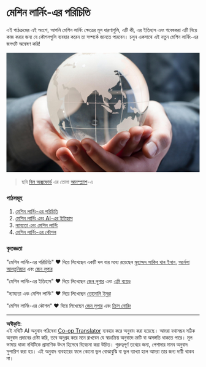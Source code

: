 <!--
CO_OP_TRANSLATOR_METADATA:
{
  "original_hash": "cf8ecc83f28e5b98051d2179eca08e08",
  "translation_date": "2025-08-29T21:19:06+00:00",
  "source_file": "1-Introduction/README.md",
  "language_code": "bn"
}
-->
# মেশিন লার্নিং-এর পরিচিতি

এই পাঠক্রমের এই অংশে, আপনি মেশিন লার্নিং ক্ষেত্রের মূল ধারণাগুলি, এটি কী, এর ইতিহাস এবং গবেষকরা এটি নিয়ে কাজ করার জন্য যে কৌশলগুলি ব্যবহার করেন তা সম্পর্কে জানতে পারবেন। চলুন একসাথে এই নতুন মেশিন লার্নিং-এর জগৎটি অন্বেষণ করি!

![globe](../../../translated_images/globe.59f26379ceb40428672b4d9a568044618a2bf6292ecd53a5c481b90e3fa805eb.bn.jpg)
> ছবি <a href="https://unsplash.com/@bill_oxford?utm_source=unsplash&utm_medium=referral&utm_content=creditCopyText">বিল অক্সফোর্ড</a> এর তোলা <a href="https://unsplash.com/s/photos/globe?utm_source=unsplash&utm_medium=referral&utm_content=creditCopyText">আনস্প্ল্যাশ</a>-এ
  
### পাঠসমূহ

1. [মেশিন লার্নিং-এর পরিচিতি](1-intro-to-ML/README.md)
1. [মেশিন লার্নিং এবং AI-এর ইতিহাস](2-history-of-ML/README.md)
1. [ন্যায্যতা এবং মেশিন লার্নিং](3-fairness/README.md)
1. [মেশিন লার্নিং-এর কৌশল](4-techniques-of-ML/README.md)

### কৃতজ্ঞতা

"মেশিন লার্নিং-এর পরিচিতি" ♥️ দিয়ে লিখেছেন একটি দল যার মধ্যে রয়েছেন [মুহাম্মদ সাকিব খান ইনান](https://twitter.com/Sakibinan), [অর্নেলা আলতুনিয়ান](https://twitter.com/ornelladotcom) এবং [জেন লুপার](https://twitter.com/jenlooper)

"মেশিন লার্নিং-এর ইতিহাস" ♥️ দিয়ে লিখেছেন [জেন লুপার](https://twitter.com/jenlooper) এবং [এমি বয়েড](https://twitter.com/AmyKateNicho)

"ন্যায্যতা এবং মেশিন লার্নিং" ♥️ দিয়ে লিখেছেন [তোমোমি ইমুরা](https://twitter.com/girliemac)

"মেশিন লার্নিং-এর কৌশল" ♥️ দিয়ে লিখেছেন [জেন লুপার](https://twitter.com/jenlooper) এবং [ক্রিস নোরিং](https://twitter.com/softchris)

---

**অস্বীকৃতি**:  
এই নথিটি AI অনুবাদ পরিষেবা [Co-op Translator](https://github.com/Azure/co-op-translator) ব্যবহার করে অনুবাদ করা হয়েছে। আমরা যথাসম্ভব সঠিক অনুবাদ প্রদানের চেষ্টা করি, তবে অনুগ্রহ করে মনে রাখবেন যে স্বয়ংক্রিয় অনুবাদে ত্রুটি বা অসঙ্গতি থাকতে পারে। মূল ভাষায় থাকা নথিটিকে প্রামাণিক উৎস হিসেবে বিবেচনা করা উচিত। গুরুত্বপূর্ণ তথ্যের জন্য, পেশাদার মানব অনুবাদ সুপারিশ করা হয়। এই অনুবাদ ব্যবহারের ফলে কোনো ভুল বোঝাবুঝি বা ভুল ব্যাখ্যা হলে আমরা তার জন্য দায়ী থাকব না।